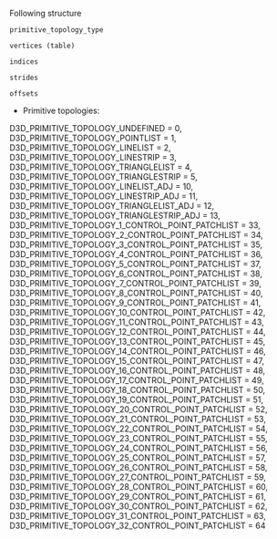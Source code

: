 Following structure

```
primitive_topology_type

vertices (table)

indices

strides

offsets
```
* Primitive topologies:

D3D_PRIMITIVE_TOPOLOGY_UNDEFINED	= 0,
D3D_PRIMITIVE_TOPOLOGY_POINTLIST	= 1,
D3D_PRIMITIVE_TOPOLOGY_LINELIST	= 2,
D3D_PRIMITIVE_TOPOLOGY_LINESTRIP	= 3,
D3D_PRIMITIVE_TOPOLOGY_TRIANGLELIST	= 4,
D3D_PRIMITIVE_TOPOLOGY_TRIANGLESTRIP	= 5,
D3D_PRIMITIVE_TOPOLOGY_LINELIST_ADJ	= 10,
D3D_PRIMITIVE_TOPOLOGY_LINESTRIP_ADJ	= 11,
D3D_PRIMITIVE_TOPOLOGY_TRIANGLELIST_ADJ	= 12,
D3D_PRIMITIVE_TOPOLOGY_TRIANGLESTRIP_ADJ	= 13,
D3D_PRIMITIVE_TOPOLOGY_1_CONTROL_POINT_PATCHLIST	= 33,
D3D_PRIMITIVE_TOPOLOGY_2_CONTROL_POINT_PATCHLIST	= 34,
D3D_PRIMITIVE_TOPOLOGY_3_CONTROL_POINT_PATCHLIST	= 35,
D3D_PRIMITIVE_TOPOLOGY_4_CONTROL_POINT_PATCHLIST	= 36,
D3D_PRIMITIVE_TOPOLOGY_5_CONTROL_POINT_PATCHLIST	= 37,
D3D_PRIMITIVE_TOPOLOGY_6_CONTROL_POINT_PATCHLIST	= 38,
D3D_PRIMITIVE_TOPOLOGY_7_CONTROL_POINT_PATCHLIST	= 39,
D3D_PRIMITIVE_TOPOLOGY_8_CONTROL_POINT_PATCHLIST	= 40,
D3D_PRIMITIVE_TOPOLOGY_9_CONTROL_POINT_PATCHLIST	= 41,
D3D_PRIMITIVE_TOPOLOGY_10_CONTROL_POINT_PATCHLIST	= 42,
D3D_PRIMITIVE_TOPOLOGY_11_CONTROL_POINT_PATCHLIST	= 43,
D3D_PRIMITIVE_TOPOLOGY_12_CONTROL_POINT_PATCHLIST	= 44,
D3D_PRIMITIVE_TOPOLOGY_13_CONTROL_POINT_PATCHLIST	= 45,
D3D_PRIMITIVE_TOPOLOGY_14_CONTROL_POINT_PATCHLIST	= 46,
D3D_PRIMITIVE_TOPOLOGY_15_CONTROL_POINT_PATCHLIST	= 47,
D3D_PRIMITIVE_TOPOLOGY_16_CONTROL_POINT_PATCHLIST	= 48,
D3D_PRIMITIVE_TOPOLOGY_17_CONTROL_POINT_PATCHLIST	= 49,
D3D_PRIMITIVE_TOPOLOGY_18_CONTROL_POINT_PATCHLIST	= 50,
D3D_PRIMITIVE_TOPOLOGY_19_CONTROL_POINT_PATCHLIST	= 51,
D3D_PRIMITIVE_TOPOLOGY_20_CONTROL_POINT_PATCHLIST	= 52,
D3D_PRIMITIVE_TOPOLOGY_21_CONTROL_POINT_PATCHLIST	= 53,
D3D_PRIMITIVE_TOPOLOGY_22_CONTROL_POINT_PATCHLIST	= 54,
D3D_PRIMITIVE_TOPOLOGY_23_CONTROL_POINT_PATCHLIST	= 55,
D3D_PRIMITIVE_TOPOLOGY_24_CONTROL_POINT_PATCHLIST	= 56,
D3D_PRIMITIVE_TOPOLOGY_25_CONTROL_POINT_PATCHLIST	= 57,
D3D_PRIMITIVE_TOPOLOGY_26_CONTROL_POINT_PATCHLIST	= 58,
D3D_PRIMITIVE_TOPOLOGY_27_CONTROL_POINT_PATCHLIST	= 59,
D3D_PRIMITIVE_TOPOLOGY_28_CONTROL_POINT_PATCHLIST	= 60,
D3D_PRIMITIVE_TOPOLOGY_29_CONTROL_POINT_PATCHLIST	= 61,
D3D_PRIMITIVE_TOPOLOGY_30_CONTROL_POINT_PATCHLIST	= 62,
D3D_PRIMITIVE_TOPOLOGY_31_CONTROL_POINT_PATCHLIST	= 63,
D3D_PRIMITIVE_TOPOLOGY_32_CONTROL_POINT_PATCHLIST	= 64